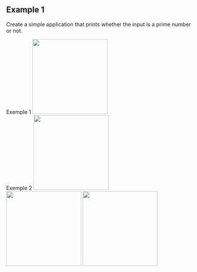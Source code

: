 ## Example 1

Create a simple application that prints whether the input is a prime number or not.

<div>
  <div>
      <div>
        <a>Exemple 1</a>
        <img src="https://user-images.githubusercontent.com/54884571/156936893-0e6bf934-2719-42c3-b6f2-0bcac652d380.gif" height="200"/>
      </div>
      <div>
        <a>Exemple 2</a>
        <img src="https://user-images.githubusercontent.com/54884571/156936895-543019b7-7fc5-4af8-ac90-939779031dba.gif" height="200"/>
      </div>
  </div>
  <div>
      <img src="https://user-images.githubusercontent.com/54884571/156936896-75dc8f15-05c1-44ca-ac0d-fa98a001550f.gif" height="200" float="left"/>
      <img src="https://user-images.githubusercontent.com/54884571/156936897-ee1c5f64-4f0e-4ea1-a98f-71e986a28ea0.gif" height="200" float="right"/>
  </div>
</div>
